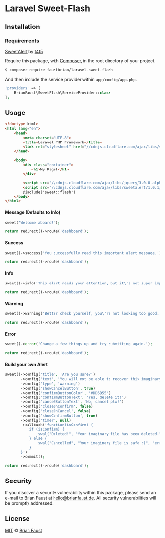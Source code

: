 # Laravel Sweet-Flash

## Installation

### Requirements

[SweetAlert](http://t4t5.github.io/sweetalert/) by [t4t5](https://github.com/t4t5)

Require this package, with [Composer](https://getcomposer.org/), in the root directory of your project.

``` bash
$ composer require faustbrian/laravel-sweet-flash
```

And then include the service provider within `app/config/app.php`.

``` php
'providers' => [
    BrianFaust\SweetFlash\ServiceProvider::class
];
```

## Usage


```html
<!doctype html>
<html lang="en">
    <head>
        <meta charset="UTF-8">
        <title>Laravel PHP Framework</title>
        <link rel="stylesheet" href="//cdnjs.cloudflare.com/ajax/libs/sweetalert/1.0.1/sweetalert.min.css">
    </head>

    <body>
        <div class="container">
            <h1>My Page!</h1>
        </div>

        <script src="//cdnjs.cloudflare.com/ajax/libs/jquery/3.0.0-alpha1/jquery.min.js"></script>
        <script src="//cdnjs.cloudflare.com/ajax/libs/sweetalert/1.0.1/sweetalert.min.js"></script>
        @include('sweet::flash')
    </body>
</html>

```

#### Message (Defaults to Info)
``` php
sweet('Welcome aboard!');

return redirect()->route('dashboard');
```

#### Success
``` php
sweet()->success('You successfully read this important alert message.');

return redirect()->route('dashboard');
```

#### Info

``` php
sweet()->info('This alert needs your attention, but it\'s not super important.');

return redirect()->route('dashboard');
```

#### Warning
``` php
sweet()->warning('Better check yourself, you\'re not looking too good.');

return redirect()->route('dashboard');
```

#### Error

``` php
sweet()->error('Change a few things up and try submitting again.');

return redirect()->route('dashboard');
```

#### Build your own Alert
``` php
sweet()->config('title', 'Are you sure?')
       ->config('text', 'You will not be able to recover this imaginary file!')
       ->config('type', 'warning')
       ->config('showCancelButton', true)
       ->config('confirmButtonColor', '#DD6B55')
       ->config('confirmButtonText', 'Yes, delete it!')
       ->config('cancelButtonText', 'No, cancel plx!')
       ->config('closeOnConfirm', false)
       ->config('closeOnCancel', false)
       ->config('showConfirmButton', true)
       ->config('timer', null)
       ->callback('function(isConfirm) {
           if (isConfirm) {
               swal("Deleted!", "Your imaginary file has been deleted.", "success");
           } else {
               swal("Cancelled", "Your imaginary file is safe :)", "error");
           }
       }')
       ->commit();

return redirect()->route('dashboard');
```

## Security

If you discover a security vulnerability within this package, please send an e-mail to Brian Faust at hello@brianfaust.de. All security vulnerabilities will be promptly addressed.

## License

[MIT](LICENSE) © [Brian Faust](https://brianfaust.de)
